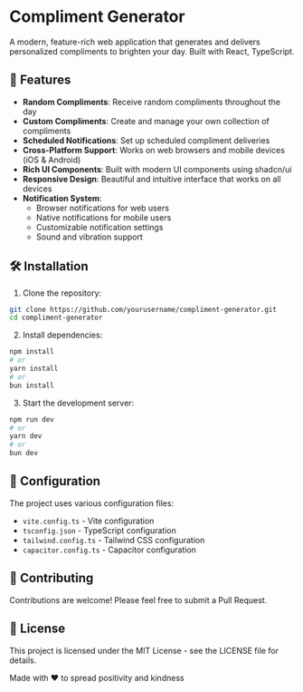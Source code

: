 # Compliment Generator

A modern, feature-rich web application that generates and delivers personalized compliments to brighten your day. Built with React, TypeScript.

## 🌟 Features

- **Random Compliments**: Receive random compliments throughout the day
- **Custom Compliments**: Create and manage your own collection of compliments
- **Scheduled Notifications**: Set up scheduled compliment deliveries
- **Cross-Platform Support**: Works on web browsers and mobile devices (iOS & Android)
- **Rich UI Components**: Built with modern UI components using shadcn/ui
- **Responsive Design**: Beautiful and intuitive interface that works on all devices
- **Notification System**: 
  - Browser notifications for web users
  - Native notifications for mobile users
  - Customizable notification settings
  - Sound and vibration support

## 🛠️ Installation

1. Clone the repository:
```bash
git clone https://github.com/yourusername/compliment-generator.git
cd compliment-generator
```

2. Install dependencies:
```bash
npm install
# or
yarn install
# or
bun install
```

3. Start the development server:
```bash
npm run dev
# or
yarn dev
# or
bun dev
```

## 🔧 Configuration

The project uses various configuration files:
- `vite.config.ts` - Vite configuration
- `tsconfig.json` - TypeScript configuration
- `tailwind.config.ts` - Tailwind CSS configuration
- `capacitor.config.ts` - Capacitor configuration


## 🤝 Contributing

Contributions are welcome! Please feel free to submit a Pull Request.

## 📄 License

This project is licensed under the MIT License - see the LICENSE file for details.

Made with ❤️ to spread positivity and kindness
